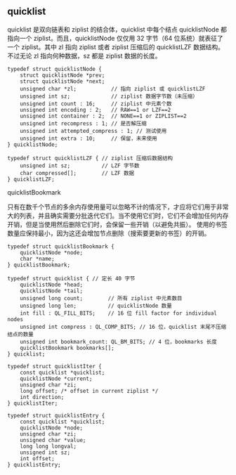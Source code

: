 ## quicklist
quicklist 是双向链表和 ziplist 的结合体，quicklist 中每个结点 quicklistNode 都指向一个 ziplist。而且，quicklistNode 仅仅用 32 字节（64 位系统）就表征了一个 ziplist。其中 zl 指向 ziplist 或者 ziplist 压缩后的 quicklistLZF 数据结构。不过无论 zl 指向何种数据，sz 都是 ziplist 数据的长度。
```
typedef struct quicklistNode {
    struct quicklistNode *prev;
    struct quicklistNode *next;
    unsigned char *zl;           // 指向 ziplist 或 quicklistLZF
    unsigned int sz;             // ziplist 数据字节数（未压缩）
    unsigned int count : 16;     // ziplist 中元素个数
    unsigned int encoding : 2;   // RAW==1 or LZF==2
    unsigned int container : 2;  // NONE==1 or ZIPLIST==2
    unsigned int recompress : 1; // 是否解压缩
    unsigned int attempted_compress : 1; // 测试使用
    unsigned int extra : 10;     // 保留，未来使用
} quicklistNode;

typedef struct quicklistLZF { // ziplist 压缩后数据结构
    unsigned int sz;          // LZF 字节数
    char compressed[];        // LZF 数据
} quicklistLZF;
```
quicklistBookmark 

只有在数千个节点的多余内存使用量可以忽略不计的情况下，才应将它们用于非常大的列表，并且确实需要分批迭代它们。当不使用它们时，它们不会增加任何内存开销，但是当使用然后删除它们时，会保留一些开销（以避免共振）。 使用的书签数量应保持最小，因为这还会增加节点删除（搜索要更新的书签）的开销。
```
typedef struct quicklistBookmark {
    quicklistNode *node;
    char *name;
} quicklistBookmark;

typedef struct quicklist { // 定长 40 字节
    quicklistNode *head;
    quicklistNode *tail;
    unsigned long count;        // 所有 ziplist 中元素数目
    unsigned long len;          // quicklistNode 数量
    int fill : QL_FILL_BITS;    // 16 位 fill factor for individual nodes
    unsigned int compress : QL_COMP_BITS; // 16 位，quicklist 末尾不压缩结点的数量
    unsigned int bookmark_count: QL_BM_BITS; // 4 位，bookmarks 长度
    quicklistBookmark bookmarks[];
} quicklist;

typedef struct quicklistIter {
    const quicklist *quicklist;
    quicklistNode *current;
    unsigned char *zi;
    long offset; /* offset in current ziplist */
    int direction;
} quicklistIter;

typedef struct quicklistEntry {
    const quicklist *quicklist;
    quicklistNode *node;
    unsigned char *zi;
    unsigned char *value;
    long long longval;
    unsigned int sz;
    int offset;
} quicklistEntry;
```